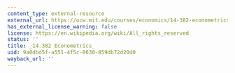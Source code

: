 ```yaml
---
content_type: external-resource
external_url: https://ocw.mit.edu/courses/economics/14-382-econometrics-spring-2017/
has_external_license_warning: false
license: https://en.wikipedia.org/wiki/All_rights_reserved
status: ''
title: _14.382 Econometrics_
uid: 9a0dbd5f-a551-4f5c-8630-859db72d20d0
wayback_url: ''
---
```

